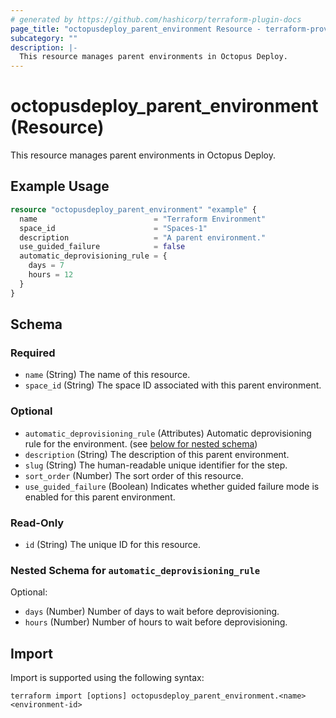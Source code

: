 ```yaml
---
# generated by https://github.com/hashicorp/terraform-plugin-docs
page_title: "octopusdeploy_parent_environment Resource - terraform-provider-octopusdeploy"
subcategory: ""
description: |-
  This resource manages parent environments in Octopus Deploy.
---
```


# octopusdeploy_parent_environment (Resource)

This resource manages parent environments in Octopus Deploy.

## Example Usage

```terraform
resource "octopusdeploy_parent_environment" "example" {
  name                          = "Terraform Environment"
  space_id                      = "Spaces-1"
  description                   = "A parent environment."
  use_guided_failure            = false
  automatic_deprovisioning_rule = {
    days = 7
    hours = 12
  }
}
```

<!-- schema generated by tfplugindocs -->
## Schema

### Required

- `name` (String) The name of this resource.
- `space_id` (String) The space ID associated with this parent environment.

### Optional

- `automatic_deprovisioning_rule` (Attributes) Automatic deprovisioning rule for the environment. (see [below for nested schema](#nestedatt--automatic_deprovisioning_rule))
- `description` (String) The description of this parent environment.
- `slug` (String) The human-readable unique identifier for the step.
- `sort_order` (Number) The sort order of this resource.
- `use_guided_failure` (Boolean) Indicates whether guided failure mode is enabled for this parent environment.

### Read-Only

- `id` (String) The unique ID for this resource.

<a id="nestedatt--automatic_deprovisioning_rule"></a>
### Nested Schema for `automatic_deprovisioning_rule`

Optional:

- `days` (Number) Number of days to wait before deprovisioning.
- `hours` (Number) Number of hours to wait before deprovisioning.

## Import

Import is supported using the following syntax:

```shell
terraform import [options] octopusdeploy_parent_environment.<name> <environment-id>
```
